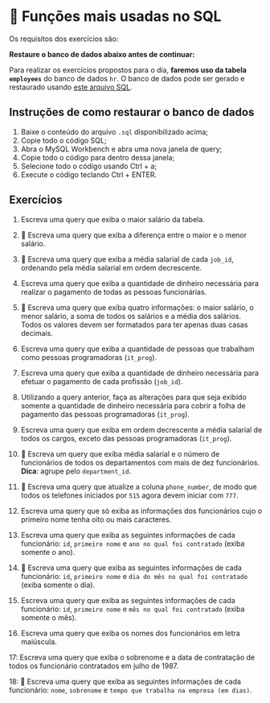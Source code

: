 # :pencil: Funções mais usadas no SQL



Os requisitos dos exercícios são:

**Restaure o banco de dados abaixo antes de continuar:**

Para realizar os exercícios propostos para o dia, **faremos uso da tabela `employees`** do banco de dados `hr`. O banco de dados pode ser gerado e restaurado usando [este arquivo SQL](https://lms-assets.betrybe.com/lms/hr.sql).

## Instruções de como restaurar o banco de dados

1. Baixe o conteúdo do arquivo `.sql` disponibilizado acima;
2. Copie todo o código SQL;
3. Abra o MySQL Workbench e abra uma nova janela de query;
4. Copie todo o código para dentro dessa janela;
5. Selecione todo o código usando Ctrl + a;
6. Execute o código teclando Ctrl + ENTER.

## Exercícios

1. Escreva uma query que exiba o maior salário da tabela.

2. 🚀 Escreva uma query que exiba a diferença entre o maior e o menor salário.

3. 🚀 Escreva uma query que exiba a média salarial de cada `job_id`, ordenando pela média salarial em ordem decrescente.

4. Escreva uma query que exiba a quantidade de dinheiro necessária para realizar o pagamento de todas as pessoas funcionárias.

5. 🚀 Escreva uma query que exiba quatro informações: o maior salário, o menor salário, a soma de todos os salários e a média dos salários. Todos os valores devem ser formatados para ter apenas duas casas decimais.

6. Escreva uma query que exiba a quantidade de pessoas que trabalham como pessoas programadoras (`it_prog`).

7. Escreva uma query que exiba a quantidade de dinheiro necessária para efetuar o pagamento de cada profissão (`job_id`).

8. Utilizando a query anterior, faça as alterações para que seja exibido somente a quantidade de dinheiro necessária para cobrir a folha de pagamento das pessoas programadoras (`it_prog`).

9. Escreva uma query que exiba em ordem decrescente a média salarial de todos os cargos, exceto das pessoas programadoras (`it_prog`).

10. 🚀 Escreva um query que exiba média salarial e o número de funcionários de todos os departamentos com mais de dez funcionários. **Dica**: agrupe pelo `department_id`.

11. 🚀 Escreva uma query que atualize a coluna `phone_number`, de modo que todos os telefones iniciados por `515` agora devem iniciar com `777`.

12. Escreva uma query que só exiba as informações dos funcionários cujo o primeiro nome tenha oito ou mais caracteres.

13. Escreva uma query que exiba as seguintes informações de cada funcionário: `id`, `primeiro nome` e `ano no qual foi contratado` (exiba somente o ano).

14. 🚀 Escreva uma query que exiba as seguintes informações de cada funcionário: `id`, `primeiro nome` e `dia do mês no qual foi contratado` (exiba somente o dia).

15. Escreva uma query que exiba as seguintes informações de cada funcionário: `id`, `primeiro nome` e `mês no qual foi contratado` (exiba somente o mês).

16. Escreva uma query que exiba os nomes dos funcionários em letra maiúscula.

17: Escreva uma query que exiba o sobrenome e a data de contratação de todos os funcionário contratados em julho de 1987.

18: 🚀 Escreva uma query que exiba as seguintes informações de cada funcionário: `nome`, `sobrenome` e `tempo que trabalha na empresa (em dias)`.
